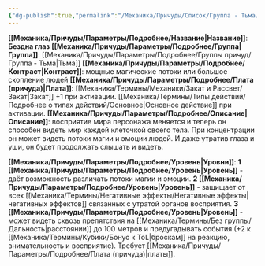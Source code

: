 ```yaml
---
{"dg-publish":true,"permalink":"/Механика/Причуды/Список/Группа - Тьма/Бездна глаз/","noteIcon":"","created":"2025-08-21T13:47:50.838+03:00","updated":"2025-07-29T23:53:03.313+03:00"}
---
```


**[[Механика/Причуды/Параметры/Подробнее/Название\|Название]]**: **Бездна глаз**
**[[Механика/Причуды/Параметры/Подробнее/Группа\|Группа]]**: [[Механика/Причуды/Параметры/Подробнее/Группы причуд/Группа - Тьма\|Тьма]] 
**[[Механика/Причуды/Параметры/Подробнее/Контраст\|Контраст]]**: мощные магические потоки или большое скопление людей
**[[Механика/Причуды/Параметры/Подробнее/Плата (причуда)\|Плата]]**: [[Механика/Термины/Механики/Закат и Рассвет/Закат\|Закат]] +1 при активации. [[Механика/Термины/Типы действий/Подробнее о типах действий/Основное\|Основное действие]] при активации.
**[[Механика/Причуды/Параметры/Подробнее/Описание\|Описание]]**: восприятие мира персонажа меняется и теперь он способен видеть мир каждой клеточкой своего тела. При концентрации он может видеть потоки магии и эмоции людей. И даже утратив глаза и уши, он будет продолжать слышать и видеть.

**[[Механика/Причуды/Параметры/Подробнее/Уровень\|Уровни]]**:
**1 [[Механика/Причуды/Параметры/Подробнее/Уровень\|Уровень]]** - даёт возможность различать потоки магии и эмоции.
**2 [[Механика/Причуды/Параметры/Подробнее/Уровень\|Уровень]]** - защищает от всех [[Механика/Термины/Негативные эффекты/Негативные эффекты\|негативных эффектов]] связанных с утратой органов восприятия.
**3 [[Механика/Причуды/Параметры/Подробнее/Уровень\|Уровень]]** - может видеть сквозь препятствия на [[Механика/Термины/Без группы/Дальность\|расстоянии]] до 100 метров и предугадывать события (+2 к [[Механика/Термины/Кубики/Бонус к ToL\|броскам]] на реакцию, внимательность и восприятие). Требует [[Механика/Причуды/Параметры/Подробнее/Плата (причуда)\|платы]]. 